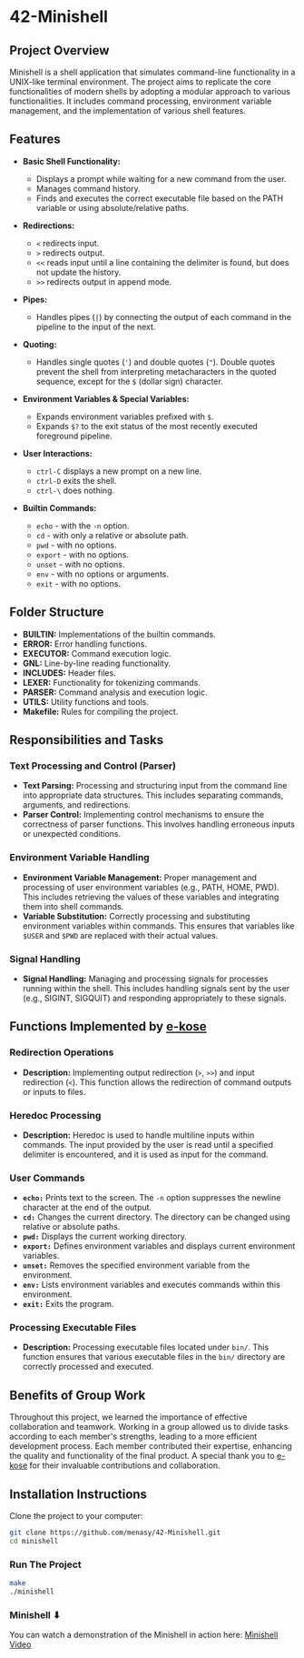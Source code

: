 # 42-Minishell

## Project Overview

Minishell is a shell application that simulates command-line functionality in a UNIX-like terminal environment. The project aims to replicate the core functionalities of modern shells by adopting a modular approach to various functionalities. It includes command processing, environment variable management, and the implementation of various shell features.

## Features

- **Basic Shell Functionality:**
  - Displays a prompt while waiting for a new command from the user.
  - Manages command history.
  - Finds and executes the correct executable file based on the PATH variable or using absolute/relative paths.

- **Redirections:**
  - `<` redirects input.
  - `>` redirects output.
  - `<<` reads input until a line containing the delimiter is found, but does not update the history.
  - `>>` redirects output in append mode.

- **Pipes:**
  - Handles pipes (`|`) by connecting the output of each command in the pipeline to the input of the next.

- **Quoting:**
  - Handles single quotes (`'`) and double quotes (`"`). Double quotes prevent the shell from interpreting metacharacters in the quoted sequence, except for the `$` (dollar sign) character.

- **Environment Variables & Special Variables:**
  - Expands environment variables prefixed with `$`.
  - Expands `$?` to the exit status of the most recently executed foreground pipeline.

- **User Interactions:**
  - `ctrl-C` displays a new prompt on a new line.
  - `ctrl-D` exits the shell.
  - `ctrl-\` does nothing.

- **Builtin Commands:**
  - `echo` - with the `-n` option.
  - `cd` - with only a relative or absolute path.
  - `pwd` - with no options.
  - `export` - with no options.
  - `unset` - with no options.
  - `env` - with no options or arguments.
  - `exit` - with no options.

## Folder Structure

- **BUILTIN:** Implementations of the builtin commands.
- **ERROR:** Error handling functions.
- **EXECUTOR:** Command execution logic.
- **GNL:** Line-by-line reading functionality.
- **INCLUDES:** Header files.
- **LEXER:** Functionality for tokenizing commands.
- **PARSER:** Command analysis and execution logic.
- **UTILS:** Utility functions and tools.
- **Makefile:** Rules for compiling the project.

## Responsibilities and Tasks

### Text Processing and Control (Parser)
- **Text Parsing:** Processing and structuring input from the command line into appropriate data structures. This includes separating commands, arguments, and redirections.
- **Parser Control:** Implementing control mechanisms to ensure the correctness of parser functions. This involves handling erroneous inputs or unexpected conditions.

### Environment Variable Handling
- **Environment Variable Management:** Proper management and processing of user environment variables (e.g., PATH, HOME, PWD). This includes retrieving the values of these variables and integrating them into shell commands.
- **Variable Substitution:** Correctly processing and substituting environment variables within commands. This ensures that variables like `$USER` and `$PWD` are replaced with their actual values.

### Signal Handling
- **Signal Handling:** Managing and processing signals for processes running within the shell. This includes handling signals sent by the user (e.g., SIGINT, SIGQUIT) and responding appropriately to these signals.

## Functions Implemented by [e-kose](https://github.com/e-kose)

### Redirection Operations
- **Description:** Implementing output redirection (`>`, `>>`) and input redirection (`<`). This function allows the redirection of command outputs or inputs to files.

### Heredoc Processing
- **Description:** Heredoc is used to handle multiline inputs within commands. The input provided by the user is read until a specified delimiter is encountered, and it is used as input for the command.

### User Commands
- **`echo:`** Prints text to the screen. The `-n` option suppresses the newline character at the end of the output.
- **`cd:`** Changes the current directory. The directory can be changed using relative or absolute paths.
- **`pwd:`** Displays the current working directory.
- **`export:`** Defines environment variables and displays current environment variables.
- **`unset:`** Removes the specified environment variable from the environment.
- **`env:`** Lists environment variables and executes commands within this environment.
- **`exit:`** Exits the program.

### Processing Executable Files
- **Description:** Processing executable files located under `bin/`. This function ensures that various executable files in the `bin/` directory are correctly processed and executed.

## Benefits of Group Work

Throughout this project, we learned the importance of effective collaboration and teamwork. Working in a group allowed us to divide tasks according to each member's strengths, leading to a more efficient development process. Each member contributed their expertise, enhancing the quality and functionality of the final product. A special thank you to [e-kose](https://github.com/e-kose) for their invaluable contributions and collaboration.
  
## Installation Instructions

Clone the project to your computer:

```bash
git clone https://github.com/menasy/42-Minishell.git
cd minishell
```
### Run The Project
```bash
make
./minishell
```
### Minishell ⬇
You can watch a demonstration of the Minishell in action here: [Minishell Video](https://www.linkedin.com/posts/mehmetnasimyilmaz_42okullaraft-minishell-unix-activity-7234205509048819716-Cn7n?utm_source=share&utm_medium=member_desktop)

